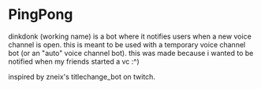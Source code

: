 # PingPong
dinkdonk (working name) is a bot where it notifies users when a new voice channel is open. this is meant to be used with a temporary voice channel bot (or an "auto" voice channel bot). this was made because i wanted to be notified when my friends started a vc :^)

inspired by zneix's titlechange_bot on twitch.
<!-- cv pasted from top.gg description lol -->
